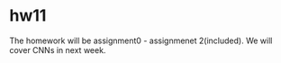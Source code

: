 # hw11
The homework will be assignment0 - assignmenet 2(included). 
We will cover CNNs in next week. 
